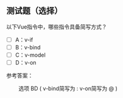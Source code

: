 ## 测试题（选择）

以下Vue指令中，哪些指令具备简写方式？

- [ ] A：v-if
- [ ] B：v-bind
- [ ] C：v-model  
- [ ] D：v-on

参考答案：

&emsp;&emsp; 选项 BD  ( v-bind简写为  :    v-on简写为 @ )